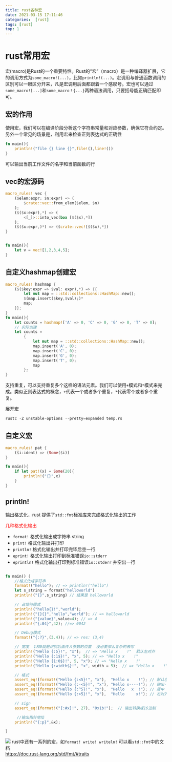 ```yaml
---
title: rust各种宏
date: 2021-03-15 17:11:46
categories:  [rust]
tags: [rust]
top: 1
---
```



<!--more-->


# rust常用宏

宏(macro)是Rust的一个重要特性。Rust的“宏”（macro）是一种编译器扩展，它的调用方式为`some_macro!(...)`，比如`println!(...)`。宏调用与普通函数调用的区别可以一眼区分开来，凡是宏调用后面都跟着一个感叹号。宏也可以通过`some_macro![...]`和`some_macro！{...}`两种语法调用，只要括号能正确匹配即可。

## 宏的作用

使用宏，我们可以在编译阶段分析这个字符串常量和对应参数，确保它符合约定。另外一个常见的场景是，利用宏来检查正则表达式的正确性
```rust
fn main(){
    println!("file {} line {}",file!(),line!())
}
```
可以输出当前工作文件的名字和当前函数的行


## vec的宏源码
```rust
macro_rules! vec {
    ($elem:expr; $n:expr) => (
        $crate::vec::from_elem($elem, $n)
    );
    ($($x:expr),*) => (
        <[_]>::into_vec(box [$($x),*])
    );
    ($($x:expr,)*) => ($crate::vec![$($x),*])
}


fn main(){
    let v = vec![1,2,3,4,5];
}
```

## 自定义hashmap创建宏
```rust
macro_rules! hashmap {
    ($($key:expr => $val: expr),*) => {{
        let mut map = ::std::collections::HashMap::new();
        $(map.insert($key,$val);)*
        map;
    }};
}
fn main(){
    let counts = hashmap!['A' => 0, 'C' => 0, 'G' => 0, 'T' => 0];
    // 实际创建
    let counts =
        {
            let mut map = ::std::collections::HashMap::new();
            map.insert('A', 0);
            map.insert('C', 0);
            map.insert('G', 0);
            map.insert('T', 0);
            map
        };
}
```

支持重复，可以支持重复多个这样的语法元素。我们可以使用`+`模式和`*`模式来完成。类似正则表达式的概念，`+`代表一个或者多个重复，`*`代表零个或者多个重复。

展开宏
```rust
rustc -Z unstable-options --pretty=expanded temp.rs
```

## 自定义宏
```rust
macro_rules! pat {
    ($i:ident) => (Some($i))
}

fn main(){
    if let pat!(x) = Some(20){
        println!("{}",x)
    }
}
```

## println!
输出格式化，rust 提供了`std::fmt`标准库来完成格式化输出的工作

<font color='red'>几种格式化输出</font>

- `format!` 格式化输出成字符串 string
- `print!` 格式化输出并打印
- `println!` 格式化输出并打印完毕后空一行
- `eprint!` 格式化输出打印到标准错误`io::stderr`
- `eprintln!` 格式化输出打印到标准错误`io::stderr` 并空出一行

```rust

fn main() {
    //格式化成字符串
    format!("hello"); // => println!("hello")
    let s_string = format("helloworld")
    println!("{}",s_string) // 结果是 helloworld

    // 占位符模式
    println!("hello{}!","world");
    println!("{}{}","hello","world"); // => halloworld
    println!("{value}",value=4); // => 4
    println!("{:04}",42); //=> 0042

    // Debug模式
    format!("{:?}",(3.4)); // => res: (3,4)

    // 宽度  1和0就是识别后面传入参数的位置  没必要那么复杂的去写
    println!("Hello {:5}!", "x");  // => "Hello x    !"  默认左对齐
    println!("Hello {:1$}!", "x", 5); // => "Hello x    !"
    println!("Hello {1:0$}!", 5, "x"); // => "Hello x    !"
    println!("Hello {:width$}!", "x", width = 5);  // => "Hello x    !"

    // 格式
    assert_eq!(format!("Hello {:<5}!", "x"),  "Hello x    !"); // 默认左对齐
    assert_eq!(format!("Hello {:-<5}!", "x"), "Hello x----!"); // 输出-
    assert_eq!(format!("Hello {:^5}!", "x"),  "Hello   x  !"); // 居中
    assert_eq!(format!("Hello {:>5}!", "x"),  "Hello     x!"); // 右对齐

    // sign
    assert_eq!(format!("{:#x}!", 27), "0x1b!");  // 输出转换成16进制

     //输出指针地址
    println!("{:p}",&x);

}

```
![](http://noback.upyun.com/2021-02-14-21-06-13.png!)
rust中还有一系列的宏，如`format! write! writeln!` 可以看`std::fmt`中的文档  
https://doc.rust-lang.org/std/fmt/#traits


